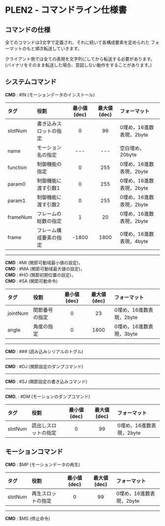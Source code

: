 ﻿PLEN2 - コマンドライン仕様書
================================================================================
## コマンドの仕様
全てのコマンドは3文字で定義され、それに続いて各構成要素を定められた
フォーマットのもと順次転送していきます。

クライアント側では全ての表現を文字列にしてから転送する必要があります。
(バイナリをそのまま転送した場合、意図しない動作をすることがあります。)


## システムコマンド
**CMD**      : #IN (モーションデータのインストール)

|タグ    |役割                  |最小値(dec)|最大値(dec)|フォーマット            |
|:-------|:---------------------|:---------:|:---------:|:-----------------------|
|slotNum |書き込みスロットの指定|0          |99         |0埋め，16進数表現，2byte|
|name    |モーション名の指定    |---        |---        |空白埋め，20byte        |
|function|制御機能の指定        |0          |255        |0埋め，16進数表現，2byte|
|param0  |制御機能に渡す引数1   |0          |255        |0埋め，16進数表現，2byte|
|param1  |制御機能に渡す引数2   |0          |255        |0埋め，16進数表現，2byte|
|frameNum|フレームの総数の指定  |1          |20         |0埋め，16進数表現，2byte|
|frame   |フレーム構成要素の指定|-1800      |1800       |0埋め，16進数表現，4byte|

- - -

**CMD** : #MI (関節可動域最小値の設定)，  
**CMD** : #MA (関節可動域最大値の設定)，  
**CMD** : #HO (関節初期位置の設定)，  
**CMD** : #SA (関節可動命令)

|タグ    |役割                |最小値(dec)|最大値(dec)|フォーマット            |
|:-------|:-------------------|:---------:|:---------:|:-----------------------|
|jointNum|関節番号の指定      |0          |23         |0埋め，16進数表現，2byte|
|angle   |角度の指定          |0          |1800       |0埋め，16進数表現，3byte|

- - -

**CMD** : ### (読み込みシリアルのトグル)

- - -

**CMD** : #DJ (関節設定のダンプコマンド)

- - -

**CMD** : #SJ (関節設定の書き込みコマンド)

- - -

**CMD**,    : #DM (モーションのダンプコマンド)

|タグ   |役割                |最小値(dec)|最大値(dec)|フォーマット            |
|:------|:-------------------|:---------:|:---------:|:-----------------------|
|slotNum|読出しスロットの指定|0          |99         |0埋め，16進数表現，2byte|


## モーションコマンド
**CMD** : $MP (モーションデータの再生)

|タグ   |役割              |最小値(dec)|最大値(dec)|フォーマット            |
|:------|:-----------------|:---------:|:---------:|:-----------------------|
|slotNum|再生スロットの指定|0          |99         |0埋め，16進数表現，2byte|

- - -

**CMD** : $MS (停止命令)